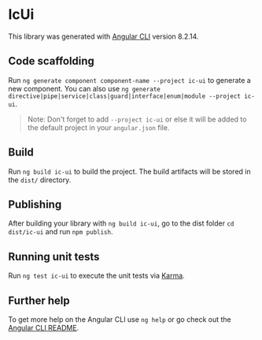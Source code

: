 # IcUi

This library was generated with [Angular CLI](https://github.com/angular/angular-cli) version 8.2.14.

## Code scaffolding

Run `ng generate component component-name --project ic-ui` to generate a new component. You can also use `ng generate directive|pipe|service|class|guard|interface|enum|module --project ic-ui`.
> Note: Don't forget to add `--project ic-ui` or else it will be added to the default project in your `angular.json` file. 

## Build

Run `ng build ic-ui` to build the project. The build artifacts will be stored in the `dist/` directory.

## Publishing

After building your library with `ng build ic-ui`, go to the dist folder `cd dist/ic-ui` and run `npm publish`.

## Running unit tests

Run `ng test ic-ui` to execute the unit tests via [Karma](https://karma-runner.github.io).

## Further help

To get more help on the Angular CLI use `ng help` or go check out the [Angular CLI README](https://github.com/angular/angular-cli/blob/master/README.md).
